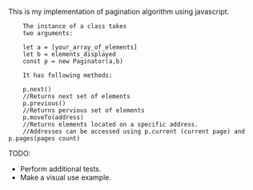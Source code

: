This is my implementation of pagination algorithm using javascript.

```
    The instance of a class takes
    two arguments:

    let a = [your_array_of_elements]
    let b = elements_displayed
    const p = new Paginator(a,b)
```

``` 
    It has following methods:

    p.next()
    //Returns next set of elements
    p.previous()
    //Returns pervious set of elements
    p.moveTo(address)
    //Returns elements located on a specific address.
    //Addresses can be accessed using p.current (current page) and p.pages(pages count)
```

TODO:
- Perform additional tests.
- Make a visual use example.

